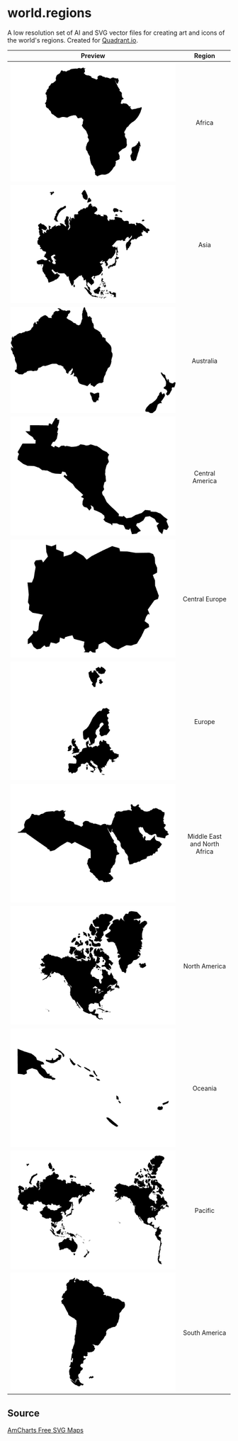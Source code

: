 world.regions
=============

A low resolution set of AI and SVG vector files for creating art and icons of the world's regions. Created for [Quadrant.io](http://www.quadrant.io "Quadrant.io").

Preview                                                  | Region
-------------------------------------------------------- | :---------------------------:
![](png/wr.africa.png?raw=true "")                       | Africa
![](png/wr.asia.png?raw=true "")                         | Asia
![](png/wr.australia.png?raw=true "")                    | Australia
![](png/wr.central_america.png?raw=true "")              | Central America
![](png/wr.central_europe.png?raw=true "")               | Central Europe
![](png/wr.europe.png?raw=true "")                       | Europe
![](png/wr.middle_east_and_north_africa.png?raw=true "") | Middle East and North Africa
![](png/wr.north_america.png?raw=true "")                | North America
![](png/wr.oceania.png?raw=true "")                      | Oceania
![](png/wr.pacific.png?raw=true "")                      | Pacific
![](png/wr.south_america.png?raw=true "")                | South America

Source
------
[AmCharts Free SVG Maps](http://www.amcharts.com/svg-maps/?map=world "AmCharts Free SVG Maps")
